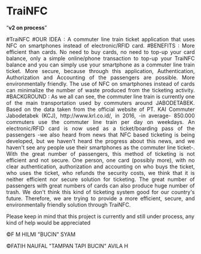 # TraiNFC
<q><b>v2
  on process</b></q>

<p align="justify"> #TraiNFC #OUR IDEA : A commuter line train ticket application that uses NFC on smartphones instead of electronic/RFID card. #BENEFITS : More efficient than cards. No need to buy cards, no need to top-up your card balance, only a simple online/phone transaction to top-up your TraiNFC balance and you can simply use your smartphone as a commuter line train ticket. More secure, because through this application, Authentication, Authorization and Accounting of the passengers are possible. More environmentally friendly. The use of NFC on smartphones instead of cards can minimalize the number of waste produced from the ticketing activity. #BACKGROUND : As we all can see, the commuter line train is currently one of the main transportation used by commuters around JABODETABEK. Based on the data taken from the official website of PT. KAI Commuter Jabodetabek (KCJ), http://www.krl.co.id/, in 2016, -in average- 850.000 commuters use the commuter line train per day on weekdays. An electronic/RFID card is now used as a ticket/boarding pass of the passengers -we also heard from news that NFC based ticketing is being developed, but we haven't heard the progress about this news, and we haven't see any people use their smartphones as the commuter line ticket-. With the great number of passengers, this method of ticketing is not efficient and not secure. One person, one card (possibly more), with no clear authentication, authorization and accounting on who buys the ticket, who uses the ticket, who refunds the security costs, we think that it is neither efficient nor secure solution for ticketing. The great number of passengers with great numbers of cards can also produce huge number of trash. We don't think this kind of ticketing system good for our country's future. Therefore, we are trying to provide a more efficient, secure, and environmentally friendly solution through TraiNFC. </p>

Please keep in mind that this project is currently and still under process, any kind of help would be appreciated

©F M HILMI "BUCIN" SYAM

©FATIH NAUFAL "TAMPAN TAPI BUCIN" AVILA H
